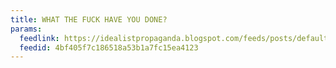 ```yaml
---
title: WHAT THE FUCK HAVE YOU DONE?
params:
  feedlink: https://idealistpropaganda.blogspot.com/feeds/posts/default?alt=rss
  feedid: 4bf405f7c186518a53b1a7fc15ea4123
---
```

